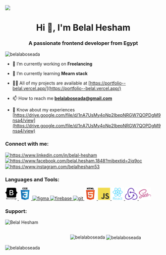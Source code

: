 <img align="center" src="https://www.google.com/url?sa=i&url=https%3A%2F%2Fgiphy.com%2Fexplore%2Fprogrammer&psig=AOvVaw3upwxpbZY7StQ-rIgNKsAz&ust=1704841809027000&source=images&cd=vfe&opi=89978449&ved=0CBEQjRxqFwoTCPDDo-31zoMDFQAAAAAdAAAAABAQ"/>
<h1 align="center">Hi 👋, I'm Belal Hesham</h1>
<h3 align="center">A passionate frontend developer from Egypt</h3>

<p align="left"> <img src="https://komarev.com/ghpvc/?username=belalaboseada&label=Profile%20views&color=0e75b6&style=flat" alt="belalaboseada" /> </p>

- 🔭 I’m currently working on **Freelancing**

- 🌱 I’m currently learning **Mearn stack**

- 👨‍💻 All of my projects are available at [https://portfolio--belal.vercel.app/](https://portfolio--belal.vercel.app/)

- 📫 How to reach me **belalaboseada@gmail.com**

- 📄 Know about my experiences [https://drive.google.com/file/d/1nA7UsMy4oNp2IbepNRGW7QOPDgM9nsa4/view](https://drive.google.com/file/d/1nA7UsMy4oNp2IbepNRGW7QOPDgM9nsa4/view)

<h3 align="left">Connect with me:</h3>
<p align="left">
<a href="https://linkedin.com/in/https://www.linkedin.com/in/belal-hesham" target="blank"><img align="center" src="https://raw.githubusercontent.com/rahuldkjain/github-profile-readme-generator/master/src/images/icons/Social/linked-in-alt.svg" alt="https://www.linkedin.com/in/belal-hesham" height="30" width="40" /></a>
<a href="https://fb.com/https://www.facebook.com/belal.hesham.1848?mibextid=2jq9oc" target="blank"><img align="center" src="https://raw.githubusercontent.com/rahuldkjain/github-profile-readme-generator/master/src/images/icons/Social/facebook.svg" alt="https://www.facebook.com/belal.hesham.1848?mibextid=2jq9oc" height="30" width="40" /></a>
<a href="https://instagram.com/https://www.instagram.com/belalhesham53" target="blank"><img align="center" src="https://raw.githubusercontent.com/rahuldkjain/github-profile-readme-generator/master/src/images/icons/Social/instagram.svg" alt="https://www.instagram.com/belalhesham53" height="30" width="40" /></a>
</p>

<h3 align="left">Languages and Tools:</h3>
<p align="left"> <a href="https://getbootstrap.com" target="_blank" rel="noreferrer"> <img src="https://raw.githubusercontent.com/devicons/devicon/master/icons/bootstrap/bootstrap-plain-wordmark.svg" alt="bootstrap" width="40" height="40"/> </a> <a href="https://www.w3schools.com/css/" target="_blank" rel="noreferrer"> <img src="https://raw.githubusercontent.com/devicons/devicon/master/icons/css3/css3-original-wordmark.svg" alt="css3" width="40" height="40"/> </a> <a href="https://www.figma.com/" target="_blank" rel="noreferrer"> <img src="https://www.vectorlogo.zone/logos/figma/figma-icon.svg" alt="figma" width="40" height="40"/> </a> <a href="https://firebase.google.com/" target="_blank" rel="noreferrer"> <img src="https://www.vectorlogo.zone/logos/firebase/firebase-icon.svg" alt="firebase" width="40" height="40"/> </a> <a href="https://git-scm.com/" target="_blank" rel="noreferrer"> <img src="https://www.vectorlogo.zone/logos/git-scm/git-scm-icon.svg" alt="git" width="40" height="40"/> </a> <a href="https://www.w3.org/html/" target="_blank" rel="noreferrer"> <img src="https://raw.githubusercontent.com/devicons/devicon/master/icons/html5/html5-original-wordmark.svg" alt="html5" width="40" height="40"/> </a> <a href="https://developer.mozilla.org/en-US/docs/Web/JavaScript" target="_blank" rel="noreferrer"> <img src="https://raw.githubusercontent.com/devicons/devicon/master/icons/javascript/javascript-original.svg" alt="javascript" width="40" height="40"/> </a> <a href="https://reactjs.org/" target="_blank" rel="noreferrer"> <img src="https://raw.githubusercontent.com/devicons/devicon/master/icons/react/react-original-wordmark.svg" alt="react" width="40" height="40"/> </a> <a href="https://redux.js.org" target="_blank" rel="noreferrer"> <img src="https://raw.githubusercontent.com/devicons/devicon/master/icons/redux/redux-original.svg" alt="redux" width="40" height="40"/> </a> <a href="https://sass-lang.com" target="_blank" rel="noreferrer"> <img src="https://raw.githubusercontent.com/devicons/devicon/master/icons/sass/sass-original.svg" alt="sass" width="40" height="40"/> </a> </p>

<h3 align="left">Support:</h3>
<p><a href="https://www.buymeacoffee.com/Belal Hesham"> <img align="left" src="https://cdn.buymeacoffee.com/buttons/v2/default-yellow.png" height="50" width="210" alt="Belal Hesham" /></a></p><br><br>

<p><img align="left" src="https://github-readme-stats.vercel.app/api/top-langs?username=belalaboseada&show_icons=true&locale=en&layout=compact" alt="belalaboseada" /></p>

<p>&nbsp;<img align="center" src="https://github-readme-stats.vercel.app/api?username=belalaboseada&show_icons=true&locale=en" alt="belalaboseada" /></p>

<p><img align="center" src="https://github-readme-streak-stats.herokuapp.com/?user=belalaboseada&" alt="belalaboseada" /></p>
